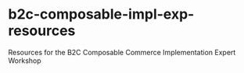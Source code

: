 # b2c-composable-impl-exp-resources
Resources for the B2C Composable Commerce Implementation Expert Workshop
